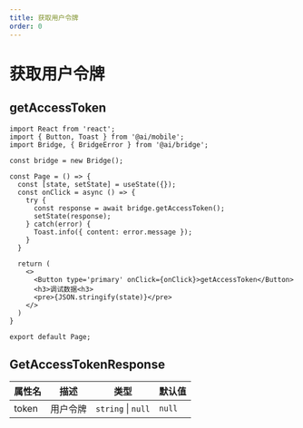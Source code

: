 ```yaml
---
title: 获取用户令牌
order: 0
---
```

# 获取用户令牌

## getAccessToken

```tsx | pure
import React from 'react';
import { Button, Toast } from '@ai/mobile';
import Bridge, { BridgeError } from '@ai/bridge';

const bridge = new Bridge();

const Page = () => {
  const [state, setState] = useState({});
  const onClick = async () => {
    try {
      const response = await bridge.getAccessToken();
      setState(response);
    } catch(error) {
      Toast.info({ content: error.message });
    }
  }
  
  return (
    <>
      <Button type='primary' onClick={onClick}>getAccessToken</Button>
      <h3>调试数据<h3>
      <pre>{JSON.stringify(state)}</pre>
    </>
  )
}

export default Page;
```


## GetAccessTokenResponse

| 属性名 | 描述 | 类型 | 默认值 |
| ---- | ---- | ---- | ---- |
| token | 用户令牌 | `string` \| `null` | `null` |
